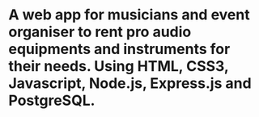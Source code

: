 # A web app for musicians and event organiser to rent pro audio equipments and instruments for their needs. Using HTML, CSS3, Javascript, Node.js, Express.js and PostgreSQL.
